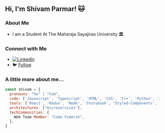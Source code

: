 ## Hi, I'm Shivam Parmar! 🐱

### About Me

- I am a Student At The Maharaja Sayajirao University 🏛️

### Connect with Me

- [![LinkedIn](https://img.shields.io/badge/LinkedIn-%230077B5.svg?logo=linkedin&logoColor=white)](https://linkedin.com/in/shivam-parmar007) 
- 🐦 [Follow](https://github.com/ShivamP0077/)


### A little more about me...

```javascript
const shivam = {
  pronouns: "he" | "him",
  code: ['Javascript', 'Typescript', 'HTML', 'CSS', 'C++', 'Python', 'Java'],
  tools: ['React', 'Redux', 'Node', 'Storybook', 'Styled-Components', 'Jest', 'Docker'],
  architectures: ["microservices"],
  techCommunities: {
    Web Team Member: "Code Vimersh",
  },
}
